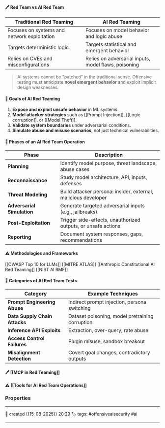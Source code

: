 
#### 🖊️ Red Team vs AI Red Team

|Traditional Red Teaming|AI Red Teaming|
|---|---|
|Focuses on systems and network exploitation|Focuses on model behavior and logic abuse|
|Targets deterministic logic|Targets statistical and emergent behavior|
|Relies on CVEs and misconfigurations|Relies on adversarial inputs, model flaws, poisoning|

> AI systems cannot be "patched" in the traditional sense. Offensive testing must anticipate **novel emergent behavior** and exploit implicit design weaknesses.

#### 📔  **Goals of AI Red Teaming**

1. **Expose and exploit unsafe behavior** in ML systems.
2. **Model attacker strategies** such as [[Prompt Injection]], [[Logic corruption]], or [[Model Theft]].
3. **Validate system boundaries** under adversarial conditions.
4. **Simulate abuse and misuse scenarios**, not just technical vulnerabilities.


####  📗 **Phases of an AI Red Team Operation**

| Phase                      | Description                                                    |
| -------------------------- | -------------------------------------------------------------- |
| **Planning**               | Identify model purpose, threat landscape, abuse cases          |
| **Reconnaissance**         | Study model architecture, API, inputs, defenses                |
| **Threat Modeling**        | Build attacker persona: insider, external, malicious developer |
| **Adversarial Simulation** | Generate targeted adversarial inputs (e.g., jailbreaks)        |
| **Post-Exploitation**      | Trigger side-effects, unauthorized outputs, or unsafe actions  |
| **Reporting**              | Document system responses, gaps, recommendations               |


#### ⚠ Methodologies and Frameworks

[[OWASP Top 10 for LLMs]]
[[MITRE ATLAS]]
[[Anthropic Constitutional AI Red Teaming]]
[[NIST AI RMF]]


#### 📔  Categories of AI Red Team Tests
|Category|Example Techniques|
|---|---|
|**Prompt Engineering Abuse**|Indirect prompt injection, persona switching|
|**Data Supply Chain Attacks**|Dataset poisoning, model pretraining corruption|
|**Inference API Exploits**|Extraction, over-query, rate abuse|
|**Access Control Failures**|Plugin misuse, sandbox breakout|
|**Misalignment Detection**|Covert goal changes, contradictory outputs|

#### 🖊️ [[MCP in Red Teaming]]

#### ⚠ [[Tools for AI Red Team Operations]]
### Properties
---
📆 created   {{15-08-2025}} 20:29
🏷️ tags: #offensiveaisecurity #ai

---

